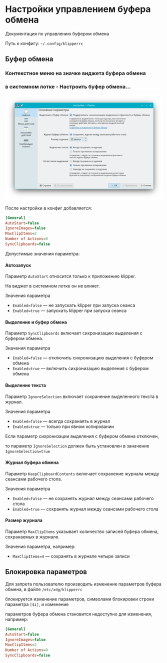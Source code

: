# Настройки управлением буфера обмена

Документация по управлению буфером обмена

Путь к конфигу: `~/.config/klipperrc`

## Буфер обмена

### Контекстное меню на значке виджета буфера обмена

### в системном лотке - Настроить буфер обмена...

![""](../img/20230719_113844.png "")

После настройки в конфиг добавляется:

```ini
[General]
AutoStart=false
IgnoreImages=false
MaxClipItems=2
Number of Actions=0
SyncClipboards=false
```

Допустимые значения параметра:

#### Автозапуск

Параметр `AutoStart` относится только к приложению klipper.

На виджет в системном лотке он не влияет.

Значения параметра

* `Enabled=false` — не запускать klipper при запуска сеанса
* `Enabled=true` — запускать klipper при запуска сеанса

#### Выделение и буфер обмена

Параметр `SyncClipboards` включает сихронизацию выделения с буфером обмена.

Значения параметра

* `Enabled=false` — отключить сихронизацию выделения с буфером обмена
* `Enabled=true` — включить сихронизацию выделения с буфером обмена

#### Выделение текста

Параметр `IgnoreSelection` включает сохранение выделенного текста в журнал.

Значения параметра

* `Enabled=false` — всегда сохранаять в журнал
* `Enabled=true` — только при явном копировании

Если параметр сихронизации выделения с буфером обмена отключен,

то параметр `IgnoreSelection` должен быть установлен в заначение `IgnoreSelection=true`

#### Журнал буфера обмена

Параметр `KeepClipboardContents` включает сохранение журнала между сеансами рабочего стола.

Значения параметра

* `Enabled=false` — не сохранять журнал между сеансами рабочего стола
* `Enabled=true` — сохранять журнал между сеансами рабочего стола

#### Размер журнала

Параметр `MaxClipItems` указывает количество записей буфера обмена, сохранаемых в журнале.

Значения параметра, например:

* `MaxClipItems=4` — сохранять в журнале четыре записи

## Блокировка параметров

Для запрета пользователю производить изменение параметров буфера обмена, в файле `/etc/xdg/klipperrc`

блокируется изменение параметров, символами блокировки строки параметра `[$i]`, и изменение

параметров буфера обмена становится недоступно для изменения, например:

```ini
[General]
AutoStart=false
IgnoreImages=false
MaxClipItems=2
Number of Actions=0
SyncClipboards=false
```
